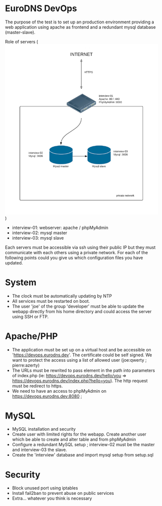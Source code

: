 EuroDNS DevOps
==============

The purpose of the test is to set up an production environment providing a web application using apache as frontend and a redundant mysql database (master-slave).

Role of servers (![network schema](./schema.png))

- interview-01: webserver: apache / phpMyAdmin
- interview-02: mysql master 
- interview-03: mysql slave

Each servers must be accessible via ssh using their public IP but they must communicate with each others using a private network. 
For each of the following points could you give us which configuration files you have updated.  

# System
- The clock must be automatically updating by NTP
- All services must be restarted on boot. 
- The user 'joe' of the group 'developer' must be able to update the webapp directly from his home directory and could access the server using SSH or FTP.  

# Apache/PHP
- The application must be set up on a virtual host and be accessible on 'https://devops.eurodns.dev'. The certificate could be self signed. We want to protect the access using a list of allowed user (joe:qwerty ;  pierre:azerty)
- The URLs must be rewrited to pass element in the path into parameters of index.php (ie: https://devops.eurodns.dev/hello/you => https://devops.eurodns.dev/index.php?hello=you). The http request must be redirect to https.
- We need to have an access to phpMyAdmin on https://devops.eurodns.dev:8080 ;  


# MySQL
- MySQL installation and security
- Create user with limited rights for the webapp. Create another user which be able to create and alter table and from phpMyAdmin 
- Configure a redundant MySQL setup ; interview-02 must be the master and interview-03 the slave. 
- Create the 'interview' database and import mysql setup from setup.sql

# Security

- Block unused port using iptables
- Install fail2ban to prevent abuse on public services 
- Extra... whatever you think is necessary





